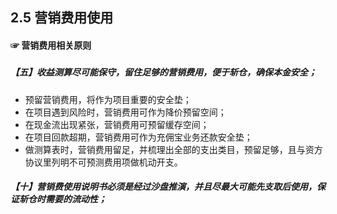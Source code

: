## 2.5 营销费用使用

#### ☞ 营销费用相关原则

##### 

##### 【五】收益测算尽可能保守，留住足够的营销费用，便于斩仓，确保本金安全；

* 预留营销费用，将作为项目重要的安全垫；
* 在项目遇到风险时，营销费用可作为降价预留空间；
* 在现金流出现紧张，营销费用可预留缓存空间；
* 在项目回款超期，营销费用可作为充佣宝业务还款安全垫；
* 做测算表时，营销费用留足，并梳理出全部的支出类目，预留足够，且与资方协议里列明不可预测费用项做机动开支。

##### 【十】营销费使用说明书必须是经过沙盘推演，并且尽最大可能先支取后使用，保证斩仓时需要的流动性；



